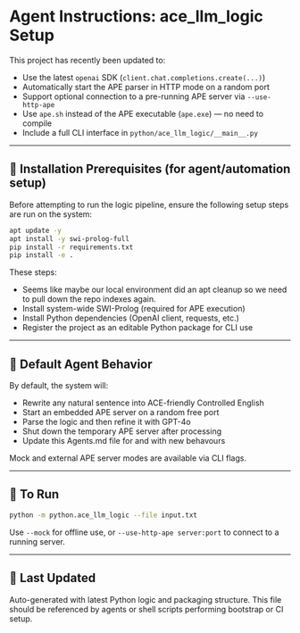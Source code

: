 
# Agent Instructions: ace_llm_logic Setup

This project has recently been updated to:

- Use the latest `openai` SDK (`client.chat.completions.create(...)`)
- Automatically start the APE parser in HTTP mode on a random port
- Support optional connection to a pre-running APE server via `--use-http-ape`
- Use `ape.sh` instead of the APE executable (`ape.exe`) — no need to compile
- Include a full CLI interface in `python/ace_llm_logic/__main__.py`

---

## 🔧 Installation Prerequisites (for agent/automation setup)

Before attempting to run the logic pipeline, ensure the following setup steps are run on the system:

```bash
apt update -y
apt install -y swi-prolog-full
pip install -r requirements.txt
pip install -e .
```

These steps:

- Seems like maybe our local environment did an apt cleanup so we need to pull down the repo indexes again.
- Install system-wide SWI-Prolog (required for APE execution)
- Install Python dependencies (OpenAI client, requests, etc.)
- Register the project as an editable Python package for CLI use

---

## 🧠 Default Agent Behavior

By default, the system will:

- Rewrite any natural sentence into ACE-friendly Controlled English
- Start an embedded APE server on a random free port
- Parse the logic and then refine it with GPT-4o
- Shut down the temporary APE server after processing
- Update this Agents.md file for and with new behavours

Mock and external APE server modes are available via CLI flags.

---

## 🧪 To Run

```bash
python -m python.ace_llm_logic --file input.txt
```

Use `--mock` for offline use, or `--use-http-ape server:port` to connect to a running server.

---

## 🔄 Last Updated

Auto-generated with latest Python logic and packaging structure. This file should be referenced by agents or shell scripts performing bootstrap or CI setup.
